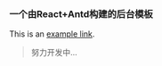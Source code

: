 ### 一个由React+Antd构建的后台模板
This is an [example link](http://react.zhanwei.xyz/ "React Admin"). 
> 努力开发中...

